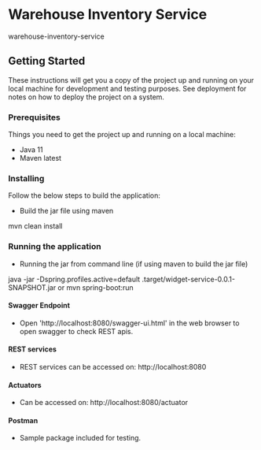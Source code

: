 # Warehouse Inventory Service

warehouse-inventory-service

## Getting Started

These instructions will get you a copy of the project up and running on your local machine for development and testing purposes. See deployment for notes on how to deploy the project on a system.

### Prerequisites

Things you need to get the project up and running on a local machine:

* Java 11
* Maven latest

### Installing

Follow the below steps to build the application:


* Build the jar file using maven

mvn clean install


### Running the application

* Running the jar from command line (if using maven to build the jar file)

java -jar -Dspring.profiles.active=default .target/widget-service-0.0.1-SNAPSHOT.jar
or
mvn spring-boot:run


#### Swagger Endpoint

* Open 'http://localhost:8080/swagger-ui.html' in the web browser to open swagger to check REST apis.

#### REST services

* REST services can be accessed on: http://localhost:8080

#### Actuators

* Can be accessed on: http://localhost:8080/actuator

#### Postman
* Sample package included for testing.
